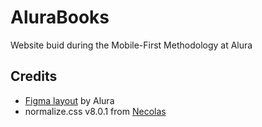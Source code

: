 # AluraBooks

Website buid during the Mobile-First Methodology at Alura

## Credits
- [Figma layout](https://www.figma.com/file/sSMbIqKaGBd66Y8roxTk2p/AluraBooks?node-id=122%3A4916) by Alura
- normalize.css v8.0.1 from [Necolas](github.com/necolas/normalize.css)
